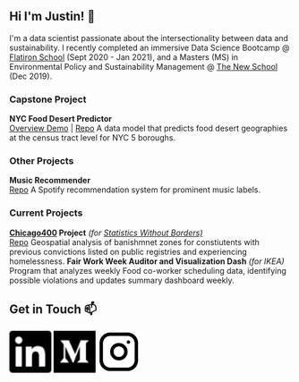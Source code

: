## Hi I'm Justin! 👋

<!--
**justinm0rgan/justinm0rgan** is a ✨ _special_ ✨ repository because its `README.md` (this file) appears on your GitHub profile.

Here are some ideas to get you started:

- 🔭 I’m currently working on ...
- 🌱 I’m currently learning ...
- 👯 I’m looking to collaborate on ...
- 🤔 I’m looking for help with ...
- 💬 Ask me about ...
- 📫 How to reach me: ...
- 😄 Pronouns: ...
- ⚡ Fun fact: ...
-->

I'm a data scientist passionate about the intersectionality between data and sustainability. 
I recently completed an immersive Data Science Bootcamp @ <a href="https://flatironschool.com/career-courses/data-science-bootcamp">Flatiron School</a> (Sept 2020 - Jan 2021),
and a Masters (MS) in Environmental Policy and Sustainability Management @ <a href="https://www.newschool.edu/milano/environmental-policy-sustainability-management-ms/">The New School</a> (Dec 2019).
### Capstone Project
<b>NYC Food Desert Predictor</b>
<br>
<a href="https://www.loom.com/share/785b69149e744831817a195db026b182">Overview Demo</a> | <a href="https://github.com/justinm0rgan/nyc-food-desert-predictor">Repo</a>
A data model that predicts food desert geographies at the census tract level for NYC 5 boroughs.

### Other Projects
<b>Music Recommender</b> 
<br>
<a href="https://github.com/khyateed/music-recommender">Repo</a>
A Spotify recommendation system for prominent music labels.

### Current Projects
<b><a href="http://www.chicago400.net/">Chicago400</a> Project</b> <i>(for <a href="https://swb.wildapricot.org/">Statistics Without Borders)</i></a>
<br>
<a href="https://github.com/justinm0rgan/chicago400">Repo</a>
Geospatial analysis of banishmnet zones for constiutents with previous convictions listed on public registries and experiencing homelessness.
<b>Fair Work Week Auditor and Visualization Dash</b> <i>(for IKEA)</i> 
<br>
Program that analyzes weekly Food co-worker scheduling data, identifying possible violations and updates summary dashboard weekly.
 
## Get in Touch 📫 
<a href="https://www.linkedin.com/in/justin-williams-322987a5/">
    <img alt="LinkedIn" src="./images/linkedin.svg" width=75></a>
<a href ="https://justinmorganwilliams.medium.com/">
    <img alt="Medium" src="./images/medium.svg" width=75></a>
<a href ="https://www.instagram.com/sustainablemorgan/?hl=en">
    <img alt="Instagram" src="./images/ig.png" width=75></a>
